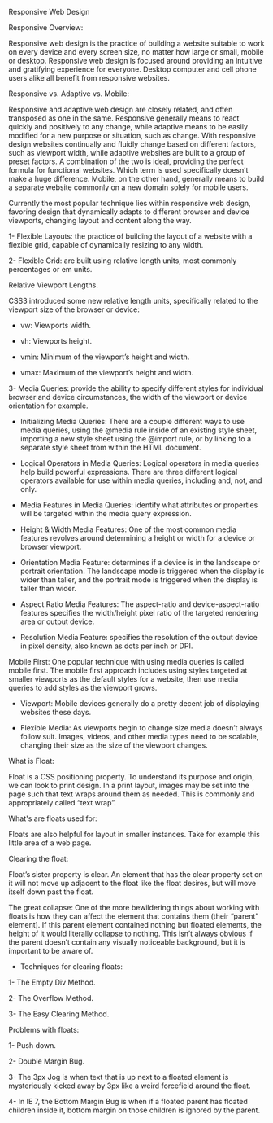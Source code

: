 Responsive Web Design

 

Responsive Overview:

 

Responsive web design is the practice of building a website suitable to work on every device and every screen size, no matter how large or small, mobile or desktop. Responsive web design is focused around providing an intuitive and gratifying experience for everyone. Desktop computer and cell phone users alike all benefit from responsive websites.

 

 

Responsive vs. Adaptive vs. Mobile:

 

Responsive and adaptive web design are closely related, and often transposed as one in the same. Responsive generally means to react quickly and positively to any change, while adaptive means to be easily modified for a new purpose or situation, such as change. With responsive design websites continually and fluidly change based on different factors, such as viewport width, while adaptive websites are built to a group of preset factors. A combination of the two is ideal, providing the perfect formula for functional websites. Which term is used specifically doesn’t make a huge difference. Mobile, on the other hand, generally means to build a separate website commonly on a new domain solely for mobile users. 

 

Currently the most popular technique lies within responsive web design, favoring design that dynamically adapts to different browser and device viewports, changing layout and content along the way. 

 

1- Flexible Layouts: the practice of building the layout of a website with a flexible grid, capable of dynamically resizing to any width. 

 

2- Flexible Grid: are built using relative length units, most commonly percentages or em units.

 

Relative Viewport Lengths. 

 

CSS3 introduced some new relative length units, specifically related to the viewport size of the browser or device:

 

- vw: Viewports width. 

- vh: Viewports height. 

- vmin: Minimum of the viewport’s height and width. 

- vmax: Maximum of the viewport’s height and width. 

 

3- Media Queries: provide the ability to specify different styles for individual browser and device circumstances, the width of the viewport or device orientation for example.

 

- Initializing Media Queries: There are a couple different ways to use media queries, using the @media rule inside of an existing style sheet, importing a new style sheet using the @import rule, or by linking to a separate style sheet from within the HTML document.

 

- Logical Operators in Media Queries: Logical operators in media queries help build powerful expressions. There are three different logical operators available for use within media queries, including and, not, and only.

 

- Media Features in Media Queries: identify what attributes or properties will be targeted within the media query expression. 

 

- Height & Width Media Features: One of the most common media features revolves around determining a height or width for a device or browser viewport.

 

- Orientation Media Feature: determines if a device is in the landscape or portrait orientation. The landscape mode is triggered when the display is wider than taller, and the portrait mode is triggered when the display is taller than wider.

 

- Aspect Ratio Media Features: The aspect-ratio and device-aspect-ratio features specifies the width/height pixel ratio of the targeted rendering area or output device.

 

- Resolution Media Feature: specifies the resolution of the output device in pixel density, also known as dots per inch or DPI.

 

Mobile First: One popular technique with using media queries is called mobile first. The mobile first approach includes using styles targeted at smaller viewports as the default styles for a website, then use media queries to add styles as the viewport grows.

 

- Viewport: Mobile devices generally do a pretty decent job of displaying websites these days.

 

- Flexible Media: As viewports begin to change size media doesn’t always follow suit. Images, videos, and other media types need to be scalable, changing their size as the size of the viewport changes.

 

 

What is Float:

 

Float is a CSS positioning property. To understand its purpose and origin, we can look to print design. In a print layout, images may be set into the page such that text wraps around them as needed. This is commonly and appropriately called “text wrap”.

 

 

What's are floats used for:

 

Floats are also helpful for layout in smaller instances. Take for example this little area of a web page. 

 

Clearing the float:

 

Float’s sister property is clear. An element that has the clear property set on it will not move up adjacent to the float like the float desires, but will move itself down past the float. 

 

The great collapse: One of the more bewildering things about working with floats is how they can affect the element that contains them (their “parent” element). If this parent element contained nothing but floated elements, the height of it would literally collapse to nothing. This isn’t always obvious if the parent doesn’t contain any visually noticeable background, but it is important to be aware of.

 

- Techniques for clearing floats: 

 

1- The Empty Div Method. 

2- The Overflow Method. 

3- The Easy Clearing Method. 

 

Problems with floats:

 

1- Push down. 

2- Double Margin Bug. 

3- The 3px Jog is when text that is up next to a floated element is mysteriously kicked away by 3px like a weird forcefield around the float.

4- In IE 7, the Bottom Margin Bug is when if a floated parent has floated children inside it, bottom margin on those children is ignored by the parent. 

 

 

 

 

 

 
